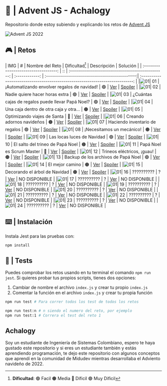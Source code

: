 # 🌟 | Advent JS - Achalogy
Repositorio donde estoy subiendo y explicando los retos de [Advent JS](https://adventjs.dev/)

![Advent JS 2022](https://i.imgur.com/HUihoze.jpg)

## 🎮 | Retos

|                 IMG                  | #  |                  Nombre del Reto                  | Dificultad[^1] |                  Descripción                   |                                  Solución                                     |
| :----------------------------------: | :: | :-----------------------------------------------: | :------------: | :---------------------------------------------:| :--------------------------------------------------------------------------:  |
|![01](https://i.imgur.com/5zLFcNf.png)| 01 |    ¡Automatizando envolver regalos de navidad!    |       🟢       | [Ver](https://adventjs.dev/challenges/2022/1)  | [Spoiler](https://github.com/Achalogy/advent-js-2022/tree/main/retos/reto-1)  |
|![01](https://i.imgur.com/kIxSKDL.png)| 02 |         Nadie quiere hacer horas extra            |       🟢       | [Ver](https://adventjs.dev/challenges/2022/2)  | [Spoiler](https://github.com/Achalogy/advent-js-2022/tree/main/retos/reto-2)  |
|![01](https://i.imgur.com/XCyw0U8.png)| 03 | ¿Cuántas cajas de regalos puede llevar Papá Noel? |       🟢       | [Ver](https://adventjs.dev/challenges/2022/3)  | [Spoiler](https://github.com/Achalogy/advent-js-2022/tree/main/retos/reto-3)  |
|![01](https://i.imgur.com/L85pHE7.png)| 04 |      Una caja dentro de otra caja y otra...       |       🟠       | [Ver](https://adventjs.dev/challenges/2022/4)  | [Spoiler](https://github.com/Achalogy/advent-js-2022/tree/main/retos/reto-4)  |
|![01](https://i.imgur.com/y7Z0k6w.png)| 05 |            Optimizando viajes de Santa            |       🔴       | [Ver](https://adventjs.dev/challenges/2022/5)  | [Spoiler](https://github.com/Achalogy/advent-js-2022/tree/main/retos/reto-5)  |
|![01](https://i.imgur.com/hRsRMt1.png)| 06 |             Creando adornos navideños             |       🟠       | [Ver](https://adventjs.dev/challenges/2022/6)  | [Spoiler](https://github.com/Achalogy/advent-js-2022/tree/main/retos/reto-6)  |
|![01](https://i.imgur.com/SVnRN4G.png)| 07 |           Haciendo inventario de regalos          |       🟢       | [Ver](https://adventjs.dev/challenges/2022/7)  | [Spoiler](https://github.com/Achalogy/advent-js-2022/tree/main/retos/reto-7)  |
|![01](https://i.imgur.com/samqqgX.png)| 08 |              ¡Necesitamos un mecánico!            |       🟠       | [Ver](https://adventjs.dev/challenges/2022/8)  | [Spoiler](https://github.com/Achalogy/advent-js-2022/tree/main/retos/reto-8)  |
|![01](https://i.imgur.com/0mkkbXx.png)| 09 |             Las locas luces de Navidad            |       🟢       | [Ver](https://adventjs.dev/challenges/2022/9)  | [Spoiler](https://github.com/Achalogy/advent-js-2022/tree/main/retos/reto-9)  |
|![01](https://i.imgur.com/Z8CTPPx.png)| 10 |          El salto del trineo de Papá Noel         |       🟠       | [Ver](https://adventjs.dev/challenges/2022/10) | [Spoiler](https://github.com/Achalogy/advent-js-2022/tree/main/retos/reto-10) |
|![01](https://i.imgur.com/pjzw0mA.png)| 11 |             Papá Noel es Scrum Master             |       🔴       | [Ver](https://adventjs.dev/challenges/2022/11) | [Spoiler](https://github.com/Achalogy/advent-js-2022/tree/main/retos/reto-11) |
|![01](https://i.imgur.com/Iy7FnZH.png)| 12 |             Trineos eléctricos, ¡guau!            |       🟠       | [Ver](https://adventjs.dev/challenges/2022/12) | [Spoiler](https://github.com/Achalogy/advent-js-2022/tree/main/retos/reto-12) |
|![01](https://i.imgur.com/MeJZo6u.png)| 13 |         Backup de los archivos de Papá Noel       |       🟢       | [Ver](https://adventjs.dev/challenges/2022/13) | [Spoiler](https://github.com/Achalogy/advent-js-2022/tree/main/retos/reto-13) |
|![01](https://i.imgur.com/WC5GQN6.png)| 14 |                  El mejor camino                  |       🟠       | [Ver](https://adventjs.dev/challenges/2022/14) | [Spoiler](https://github.com/Achalogy/advent-js-2022/tree/main/retos/reto-14) |
|![01](https://i.imgur.com/10tpmKJ.png)| 15 |           Decorando el árbol de Navidad           |       🟠       | [Ver](https://adventjs.dev/challenges/2022/15) | [Spoiler](https://github.com/Achalogy/advent-js-2022/tree/main/retos/reto-15) |
|![01](https://i.imgur.com/7wzoH9Q.png)| 16 |                    ??????????                     |        ?        | [Ver](https://adventjs.dev/challenges/2022/16) |                                NO DISPONIBLE                                 |
|![01](https://i.imgur.com/1d7NZ33.png)| 17 |                    ??????????                     |        ?        | [Ver](https://adventjs.dev/challenges/2022/17) |                                NO DISPONIBLE                                 |
|![01](https://i.imgur.com/5E0rjbV.png)| 18 |                    ??????????                     |        ?        | [Ver](https://adventjs.dev/challenges/2022/18) |                                NO DISPONIBLE                                 |
|![01](https://i.imgur.com/hbBuJZH.png)| 19 |                    ??????????                     |        ?        | [Ver](https://adventjs.dev/challenges/2022/19) |                                NO DISPONIBLE                                 |
|![01](https://i.imgur.com/YWBwVY2.png)| 20 |                    ??????????                     |        ?        | [Ver](https://adventjs.dev/challenges/2022/20) |                                NO DISPONIBLE                                 |
|![01](https://i.imgur.com/9eyxAFH.png)| 21 |                    ??????????                     |        ?        | [Ver](https://adventjs.dev/challenges/2022/21) |                                NO DISPONIBLE                                 |
|![01](https://i.imgur.com/sANx7vo.png)| 22 |                    ??????????                     |        ?        | [Ver](https://adventjs.dev/challenges/2022/22) |                                NO DISPONIBLE                                 |
|![01](https://i.imgur.com/8UEEMyH.png)| 23 |                    ??????????                     |        ?        | [Ver](https://adventjs.dev/challenges/2022/23) |                                NO DISPONIBLE                                 |
|![01](https://i.imgur.com/FmXcVms.png)| 24 |                    ??????????                     |        ?        | [Ver](https://adventjs.dev/challenges/2022/24) |                                NO DISPONIBLE                                 |
[^1]: **Dificultad**: 🟢 Facil 🟠 Media 🔴 Dificil 🟣 Muy Dificil


## ⌨️ | Instalación

Instala Jest para las pruebas con:

```npm install```

## 🧪 | Tests

Puedes comprobar los retos usando en tu terminal el comando `npm run jest`.
Si quieres probar tus propios scripts, tienes dos opciones:

1. Cambiar de nombre el archivo `index.js` y crear tu propio `index.js`
2. Comentar la función en el archivo `index.js` y crear tu propia función

```bash
npm run test # Para correr todos los test de todos los retos

npm run test:n # n siendo el numero del reto, por ejemplo
npm run test:1 # Correra el test del reto 1
```

## Achalogy

Soy un estudiante de Ingeniería de Sistemas Colombiano, espero te haya gustado este repositorio y si eres un estudiante también y estás aprendiendo programación, te dejo este repositorio con algunos conceptos que aprendí en la comunidad de Midudev mientras desarrollaba el Adviento navideño de 2022.